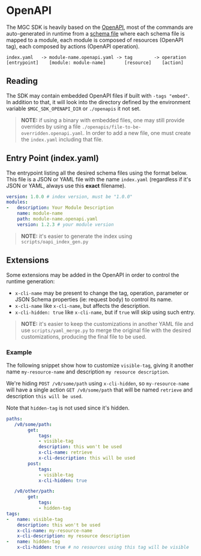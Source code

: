 # OpenAPI

The MGC SDK is heavily based on the
[OpenAPI](https://www.openapis.org/),
most of the commands are auto-generated in runtime from a
[schema file](https://spec.openapis.org/oas/latest.html)
where each schema file is mapped to a module, each module is composed of
resources (OpenAPI tag), each composed by actions (OpenAPI operation).

```
index.yaml   -> module-name.openapi.yaml -> tag        -> operation
[entrypoint]    [module: module-name]       [resource]    [action]
```

## Reading

The SDK may contain embedded OpenAPI files if built with `-tags "embed"`.
In addition to that, it will look into the directory defined by the
environment variable `$MGC_SDK_OPENAPI_DIR` or `./openapis` it not set.

> **NOTE:**
> if using a binary with embedded files, one may still provide overrides
> by using a file `./openapis/file-to-be-overridden.openapi.yaml`.
> In order to add a new file, one must create the `index.yaml`
> including that file.


## Entry Point (index.yaml)

The entrypoint listing all the desired schema files using the format below.
This file is a JSON or YAML file with the name `index.yaml`
(regardless if it's JSON or YAML, always use this **exact** filename).

```yaml
version: 1.0.0 # index version, must be "1.0.0"
modules:
-   description: Your Module Description
    name: module-name
    path: module-name.openapi.yaml
    version: 1.2.3 # your module version
```

> **NOTE:**
> it's easier to generate the index using `scripts/oapi_index_gen.py`


## Extensions

Some extensions may be added in the OpenAPI in order to control the
runtime generation:

* `x-cli-name` may be present to change the tag, operation, parameter
  or JSON Schema properties (ie: request body) to control its name.
* `x-cli-name` like `x-cli-name`, but affects the description.
* `x-cli-hidden: true` like `x-cli-name`, but if `true` will skip
  using such entry.

> **NOTE:**
> it's easier to keep the customizations in another YAML file and use
> `scripts/yaml_merge.py` to merge the original file with the
> desired customizations, producing the final file to be used.

### Example

The following snippet show how to customize `visible-tag`, giving it
another name `my-resource-name` and description `my resource description`.

We're hiding `POST /v0/some/path` using `x-cli-hidden`, so
`my-resource-name` will have a single action `GET /v0/some/path` that
will be named `retrieve` and description `this will be used`.

Note that `hidden-tag` is not used since it's hidden.

```yaml
paths:
   /v0/some/path:
        get:
            tags:
            - visible-tag
            description: this won't be used
            x-cli-name: retrieve
            x-cli-description: this will be used
        post:
            tags:
            - visible-tag
            x-cli-hidden: true

   /v0/other/path:
        get:
            tags:
            - hidden-tag
tags:
-   name: visible-tag
    description: this won't be used
    x-cli-name: my-resource-name
    x-cli-description: my resource description
-   name: hidden-tag
    x-cli-hidden: true # no resources using this tag will be visible
```
